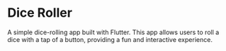 # Dice Roller

A simple dice-rolling app built with Flutter. This app allows users to roll a dice with a tap of a button, providing a fun and interactive experience.
